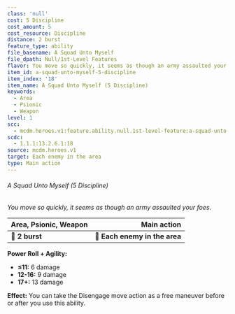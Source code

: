 ```yaml
---
class: 'null'
cost: 5 Discipline
cost_amount: 5
cost_resource: Discipline
distance: 2 burst
feature_type: ability
file_basename: A Squad Unto Myself
file_dpath: Null/1st-Level Features
flavor: You move so quickly, it seems as though an army assaulted your foes.
item_id: a-squad-unto-myself-5-discipline
item_index: '18'
item_name: A Squad Unto Myself (5 Discipline)
keywords:
  - Area
  - Psionic
  - Weapon
level: 1
scc:
  - mcdm.heroes.v1:feature.ability.null.1st-level-feature:a-squad-unto-myself-5-discipline
scdc:
  - 1.1.1:13.2.6.1:18
source: mcdm.heroes.v1
target: Each enemy in the area
type: Main action
---
```


###### A Squad Unto Myself (5 Discipline)

*You move so quickly, it seems as though an army assaulted your foes.*

| **Area, Psionic, Weapon** |               **Main action** |
| ------------------------- | ----------------------------: |
| **📏 2 burst**            | **🎯 Each enemy in the area** |

**Power Roll + Agility:**

- **≤11:** 6 damage
- **12-16:** 9 damage
- **17+:** 13 damage

**Effect:** You can take the Disengage move action as a free maneuver before or after you use this ability.
